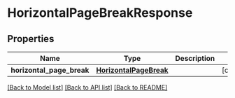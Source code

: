 # HorizontalPageBreakResponse

## Properties
Name | Type | Description | Notes
------------ | ------------- | ------------- | -------------
**horizontal_page_break** | [**HorizontalPageBreak**](HorizontalPageBreak.md) |  | [optional] 

[[Back to Model list]](../README.md#documentation-for-models) [[Back to API list]](../README.md#documentation-for-api-endpoints) [[Back to README]](../README.md)


